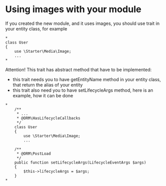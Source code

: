 Using images with your module
==============================
If you created the new module, and it uses images, you
should use trait in your entity class, for example

```
*
class User
{
    use \Starter\Media\Image;
    ...
*
```
Attention! This trait has abstract method that have to be
implemented:
  * this trait needs you to have getEntityName method in your entity class,
  that return the alias of your entity
  * this trait also need you to have setLifecycleArgs method, here is an
  example, how it can be done
```
*
    /**
     * ...
     * @ORM\HasLifecycleCallbacks
     */
    class User
    {
        use \Starter\Media\Image;
        ...

    /**
     * @ORM\PostLoad
     */
    public function setLifecycleArgs(LifecycleEventArgs $args)
    {
        $this->lifecycleArgs = $args;
    }
*
```

